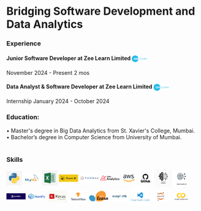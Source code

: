 # Bridging Software Development and Data Analytics


### Experience
#### Junior Software Developer at Zee Learn Limited  <img src="assets/img/zeelearnlogo_ne.png" width="40px" style="vertical-align: middle;">
November 2024 - Present 2 mos

#### Data Analyst & Software Developer at Zee Learn Limited <img src="assets/img/zeelearnlogo_ne.png" width="40px" style="vertical-align: middle;">
Internship
January 2024 - October 2024

### Education:
  &bull; Master's degree in Big Data Analytics from St. Xavier's College, Mumbai.<br>
  &bull; Bachelor’s degree in Computer Science from University of Mumbai.<br><br>

### Skills 
<img src="assets/img/download.jpeg" width="40px" style="vertical-align: middle;"> <img src="assets/img/mysql.png" width="45px" style="vertical-align: middle;"> <img src="assets/img/excel.jpeg" width="40px" style="vertical-align: middle;"> <img src="assets/img/power.png" width="50px" style="vertical-align: middle;"> <img src="assets/img/tab.png" width="50px" style="vertical-align: middle;"> <img src="assets/img/zoho.png" width="50px" style="vertical-align: middle;"> <img src="assets/img/aws.png" width="40px" style="vertical-align: middle;"> <img src="assets/img/git.png" width="40px" style="vertical-align: middle;"> <img src="assets/img/ml.jpg" width="45px" style="vertical-align: middle;"> <img src="assets/img/dl.png" width="45px" style="vertical-align: middle;"> <img src="assets/img/pandas.png" width="50px" style="vertical-align: middle;"> <img src="assets/img/num.png" width="50px" style="vertical-align: middle;"> <img src="assets/img/keras.png" width="50px" style="vertical-align: middle;"> <img src="assets/img/tf.png" width="50px" style="vertical-align: middle;"> <img src="assets/img/skit.png" width="50px" style="vertical-align: middle;"> <img src="assets/img/download.png" width="50px" style="vertical-align: middle;"> <img src="assets/img/vs.png" width="50px" style="vertical-align: middle;"> <img src="assets/img/jup.png" width="50px" style="vertical-align: middle;"> <img src="assets/img/colab.png" width="50px" style="vertical-align: middle;">

